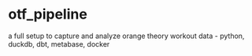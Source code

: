 # otf_pipeline
a full setup to capture and analyze orange theory workout data - python, duckdb, dbt, metabase, docker
